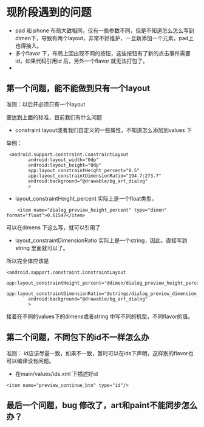 # 现阶段遇到的问题

* pad 和 phone 布局大致相同，仅有一些参数不同，但是不知道怎么怎么写到dimen下，导致有两个layout，非常不好维护，一旦新添加一个元素，pad上也得接入。
* 多个flavor 下，布局上回出现不同的按钮，这些按钮有了新的点击事件需要id，如果代码引用id 后，另外一个flavor 就无法打包了。
* 


## 第一个问题，能不能做到只有一个layout

准则：以后开必须只有一个layout

要达到上面的标准，目前我们有什么问题

* constraint layout或者我们自定义的一些属性，不知道怎么添加到values 下

举例：

```
 <android.support.constraint.ConstraintLayout
        android:layout_width="0dp"
        android:layout_height="0dp"
        app:layout_constraintHeight_percent="0.5"
        app:layout_constraintDimensionRatio="194.7:273.7"
        android:background="@drawable/bg_art_dialog"
        >
```


* layout_constraintHeight_percent 实际上是一个float类型，

```
    <item name="dialog_preview_height_percent" type="dimen" format="float">0.61547</item>

```

可以在dimens 下这么写，就可以引用了



* layout_constraintDimensionRatio 实际上是一个string，因此，直接写到string 里面就可以了。

所以完全体应该是

```
<android.support.constraint.ConstraintLayout
        app:layout_constraintHeight_percent="@dimen/dialog_preview_height_percent"
        app:layout_constraintDimensionRatio="@strings/dialog_preview_dimension_ratio"
        android:background="@drawable/bg_art_dialog"
        >
```


接着在不同的values下的dimens或者string 中写不同的机型，不同flavor的值。


## 第二个问题，不同包下的id不一样怎么办

准则： id应该尽量一致，如果不一致，暂时可以在ids下声明，这样别的flavor也可以编译没有问题。

* 在main/values/ids.xml 下描述好id
```
<item name="preview_continue_btn" type="id"/>
```


## 最后一个问题，bug 修改了，art和paint不能同步怎么办？




